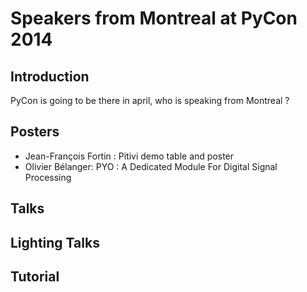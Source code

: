 Speakers from Montreal at PyCon 2014
====================================

Introduction
------------

PyCon is going to be there in april, who is speaking from Montreal ?


## Posters

* Jean-François Fortin : Pitivi demo table and poster
* Olivier Bélanger: PYO : A Dedicated Module For Digital Signal Processing

## Talks

## Lighting Talks

## Tutorial
